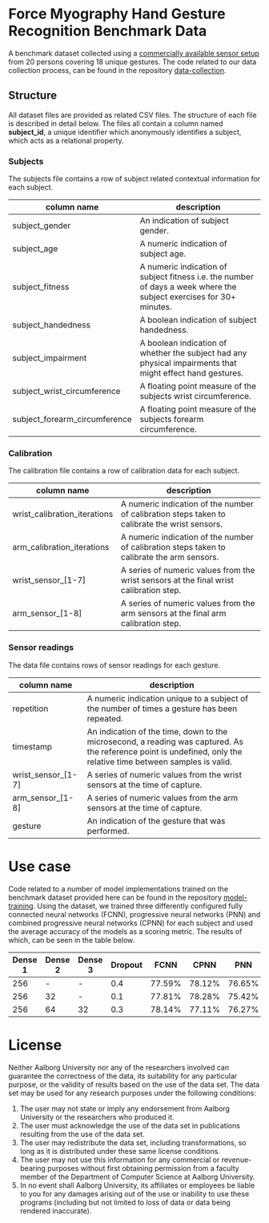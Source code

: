 
# Force Myography Hand Gesture Recognition Benchmark Data

A benchmark dataset collected using a [commercially available sensor setup](https://www.bioxgroup.dk/products-biox-armband/) from 20 persons covering 18 unique gestures. The code related to our data collection process, can be found in the repository [data-collection](https://github.com/exoskelebox/data-collection).

## Structure

All dataset files are provided as related CSV files. The structure of each file is described in detail below. The files all contain a column named **subject_id**, a unique identifier which anonymously identifies a subject, which acts as a relational property.

### Subjects

The subjects file contains a row of subject related contextual information for each subject.

| column name                   | description                                                                                                         |
| ----------------------------- | ------------------------------------------------------------------------------------------------------------------- |
| subject_gender                | An indication of subject gender.                                                                                    |
| subject_age                   | A numeric indication of subject age.                                                                                |
| subject_fitness               | A numeric indication of subject fitness i.e. the number of days a week where the subject exercises for 30+ minutes. |
| subject_handedness            | A boolean indication of subject handedness.                                                                         |
| subject_impairment            | A boolean indication of whether the subject had any physical impairments that might effect hand gestures.           |
| subject_wrist_circumference   | A floating point measure of the subjects wrist circumference.                                                       |
| subject_forearm_circumference | A floating point measure of the subjects forearm circumference.                                                     |

### Calibration

The calibration file contains a row of calibration data for each subject.

| column name                  | description                                                                                   |
| ---------------------------- | --------------------------------------------------------------------------------------------- |
| wrist_calibration_iterations | A numeric indication of the number of calibration steps taken to calibrate the wrist sensors. |
| arm_calibration_iterations   | A numeric indication of the number of calibration steps taken to calibrate the arm sensors.   |
| wrist_sensor_[1-7]           | A series of numeric values from the wrist sensors at the final wrist calibration step.        |
| arm_sensor_[1-8]             | A series of numeric values from the arm sensors at the final arm calibration step.            |

### Sensor readings

The data file contains rows of sensor readings for each gesture.

| column name        | description                                                                                  |
| ------------------ | -------------------------------------------------------------------------------------------- |
| repetition         | A numeric indication unique to a subject of the number of times a gesture has been repeated. |
| timestamp          | An indication of the time, down to the microsecond, a reading was captured. As the reference point is undefined, only the relative time between samples is valid.  |
| wrist_sensor_[1-7] | A series of numeric values from the wrist sensors at the time of capture.                    |
| arm_sensor_[1-8]   | A series of numeric values from the arm sensors at the time of capture.                      |
| gesture            | An indication of the gesture that was performed.                                             |

# Use case
Code related to a number of model implementations trained on the benchmark dataset provided here can be found in the repository [model-training](https://github.com/exoskelebox/model-training).  Using the dataset, we trained three differently configured fully connected neural networks (FCNN), progressive neural networks (PNN) and combined progressive neural networks  (CPNN) for each subject and used the average accuracy of the models as a scoring metric. The results of which, can be seen in the table below.
 
|Dense 1|Dense 2|Dense 3|Dropout|FCNN    |CPNN    |PNN    |
|-------|-------|-------|-------|--------|--------|-------|
|256    |-      |-      |0.4    |77.59%  |78.12%  |76.65% |
|256    |32     |-      |0.1    |77.81%  |78.28%  |75.42% |
|256    |64     |32     |0.3    |78.14%  |77.11%  |76.27% |

# License

Neither Aalborg University nor any of the researchers involved can guarantee the correctness of the data, its suitability for any particular purpose, or the validity of results based on the use of the data set. The data set may be used for any research purposes under the following conditions:

1.  The user may not state or imply any endorsement from Aalborg University or the researchers who produced it.
2.  The user must acknowledge the use of the data set in publications resulting from the use of the data set.
3.  The user may redistribute the data set, including transformations, so long as it is distributed under these same license conditions.
4.  The user may not use this information for any commercial or revenue-bearing purposes without first obtaining permission from a faculty member of the Department of Computer Science at Aalborg University.
5.  In no event shall Aalborg University, its affiliates or employees be liable to you for any damages arising out of the use or inability to use these programs (including but not limited to loss of data or data being rendered inaccurate).
